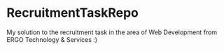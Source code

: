 # RecruitmentTaskRepo
My solution to the recruitment task in the area of ​​Web Development from ERGO Technology & Services :)
